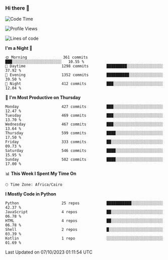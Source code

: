 ### Hi there 👋

<!--
**AMR-KELEG/AMR-KELEG** is a ✨ _special_ ✨ repository because its `README.md` (this file) appears on your GitHub profile.

Here are some ideas to get you started:

- 🔭 I’m currently working on ...
- 🌱 I’m currently learning ...
- 👯 I’m looking to collaborate on ...
- 🤔 I’m looking for help with ...
- 💬 Ask me about ...
- 📫 How to reach me: ...
- 😄 Pronouns: ...
- ⚡ Fun fact: ...
-->

<!--START_SECTION:waka-->
![Code Time](http://img.shields.io/badge/Code%20Time-0%20secs-blue)

![Profile Views](http://img.shields.io/badge/Profile%20Views-0-blue)

![Lines of code](https://img.shields.io/badge/From%20Hello%20World%20I%27ve%20Written-20.7%20million%20lines%20of%20code-blue)

**I'm a Night 🦉** 

```text
🌞 Morning                361 commits         ███░░░░░░░░░░░░░░░░░░░░░░   10.55 % 
🌆 Daytime                1298 commits        █████████░░░░░░░░░░░░░░░░   37.92 % 
🌃 Evening                1352 commits        ██████████░░░░░░░░░░░░░░░   39.50 % 
🌙 Night                  412 commits         ███░░░░░░░░░░░░░░░░░░░░░░   12.04 % 
```
📅 **I'm Most Productive on Thursday** 

```text
Monday                   427 commits         ███░░░░░░░░░░░░░░░░░░░░░░   12.47 % 
Tuesday                  469 commits         ███░░░░░░░░░░░░░░░░░░░░░░   13.70 % 
Wednesday                467 commits         ███░░░░░░░░░░░░░░░░░░░░░░   13.64 % 
Thursday                 599 commits         ████░░░░░░░░░░░░░░░░░░░░░   17.50 % 
Friday                   333 commits         ██░░░░░░░░░░░░░░░░░░░░░░░   09.73 % 
Saturday                 546 commits         ████░░░░░░░░░░░░░░░░░░░░░   15.95 % 
Sunday                   582 commits         ████░░░░░░░░░░░░░░░░░░░░░   17.00 % 
```


📊 **This Week I Spent My Time On** 

```text
🕑︎ Time Zone: Africa/Cairo
```

**I Mostly Code in Python** 

```text
Python                   25 repos            ███████████░░░░░░░░░░░░░░   42.37 % 
JavaScript               4 repos             ██░░░░░░░░░░░░░░░░░░░░░░░   06.78 % 
HTML                     4 repos             ██░░░░░░░░░░░░░░░░░░░░░░░   06.78 % 
Shell                    2 repos             █░░░░░░░░░░░░░░░░░░░░░░░░   03.39 % 
Kotlin                   1 repo              ░░░░░░░░░░░░░░░░░░░░░░░░░   01.69 % 
```




 Last Updated on 07/10/2023 01:11:54 UTC
<!--END_SECTION:waka-->
